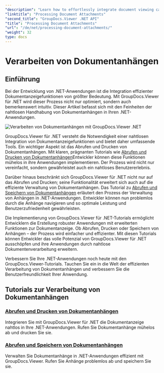 ```yaml
---
"description": "Learn how to effortlessly integrate document viewing capabilities into your .NET applications using GroupDocs.Viewer. Manage document attachments efficiently."
"linktitle": "Processing Document Attachments"
"second_title": "GroupDocs.Viewer .NET API"
"title": "Processing Document Attachments"
"url": "/de/net/processing-document-attachments/"
"weight": 32
type: docs
---
```

# Verarbeiten von Dokumentanhängen

## Einführung

Bei der Entwicklung von .NET-Anwendungen ist die Integration effizienter Dokumentanzeigefunktionen von größter Bedeutung. Mit GroupDocs.Viewer für .NET wird dieser Prozess nicht nur optimiert, sondern auch bemerkenswert intuitiv. Dieser Artikel befasst sich mit den Feinheiten der nahtlosen Handhabung von Dokumentanhängen in Ihren .NET-Anwendungen.

![Verarbeiten von Dokumentanhängen mit GroupDocs.Viewer .NET](/viewer/processing-document-attachments/image.png)

GroupDocs.Viewer für .NET versteht die Notwendigkeit einer nahtlosen Integration von Dokumentanzeigefunktionen und bietet daher umfassende Tools. Ein wichtiger Aspekt ist das Abrufen und Drucken von Dokumentanhängen. Mit klaren, prägnanten Tutorials wie [Abrufen und Drucken von Dokumentanhängen](./retrieve-and-print-attachments/)Entwickler können diese Funktionen mühelos in ihre Anwendungen implementieren. Der Prozess wird nicht nur vereinfacht, sondern gewährleistet auch ein nahtloses Benutzererlebnis.

Darüber hinaus beschränkt sich GroupDocs.Viewer für .NET nicht nur auf das Abrufen und Drucken; seine Funktionalität erweitert sich auch auf die effiziente Verwaltung von Dokumentanhängen. Das Tutorial zu [Abrufen und Speichern von Dokumentanhängen](./retrieve-and-save-attachments/) erläutert den Prozess der Verwaltung von Anhängen in .NET-Anwendungen. Entwickler können nun problemlos durch die Anhänge navigieren und so optimale Leistung und Benutzerzufriedenheit gewährleisten.

Die Implementierung von GroupDocs.Viewer für .NET-Tutorials ermöglicht Entwicklern die Erstellung robuster Anwendungen mit erweiterten Funktionen zur Dokumentanzeige. Ob Abrufen, Drucken oder Speichern von Anhängen – der Prozess wird einfacher und effizienter. Mit diesen Tutorials können Entwickler das volle Potenzial von GroupDocs.Viewer für .NET ausschöpfen und ihre Anwendungen durch nahtlose Dokumentenverarbeitung erweitern.

Verbessern Sie Ihre .NET-Anwendungen noch heute mit den GroupDocs.Viewer-Tutorials. Tauchen Sie ein in die Welt der effizienten Verarbeitung von Dokumentanhängen und verbessern Sie die Benutzerfreundlichkeit Ihrer Anwendung.

## Tutorials zur Verarbeitung von Dokumentanhängen
### [Abrufen und Drucken von Dokumentanhängen](./retrieve-and-print-attachments/)
Integrieren Sie mit GroupDocs.Viewer für .NET die Dokumentanzeige nahtlos in Ihre .NET-Anwendungen. Rufen Sie Dokumentanhänge mühelos ab und drucken Sie sie.
### [Abrufen und Speichern von Dokumentanhängen](./retrieve-and-save-attachments/)
Verwalten Sie Dokumentanhänge in .NET-Anwendungen effizient mit GroupDocs.Viewer. Rufen Sie Anhänge problemlos ab und speichern Sie sie.